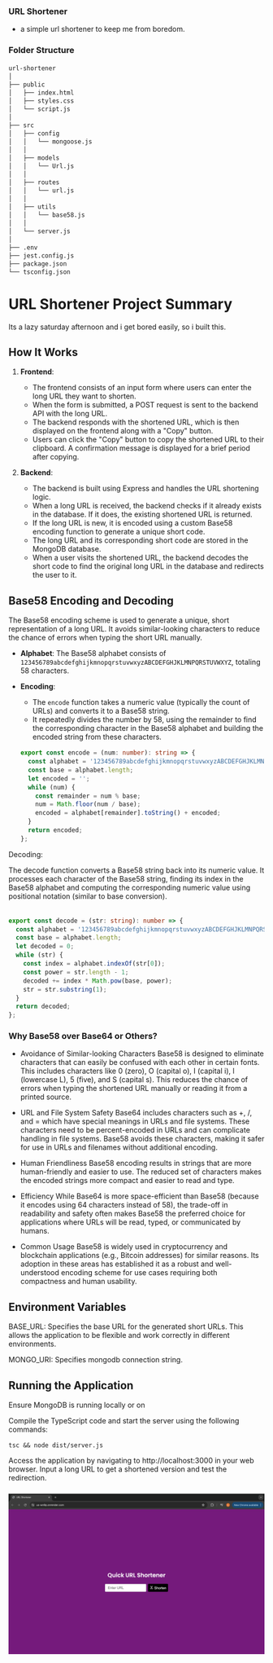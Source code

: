 ### URL Shortener
* a simple url shortener to keep me from boredom.

### Folder Structure
```
url-shortener
│
├── public
│   ├── index.html
│   ├── styles.css
│   └── script.js
│
├── src
│   ├── config
│   │   └── mongoose.js
│   │
│   ├── models
│   │   └── Url.js
│   │
│   ├── routes
│   │   └── url.js
│   │
│   ├── utils
│   │   └── base58.js
│   │
│   └── server.js
│
├── .env
├── jest.config.js
├── package.json
└── tsconfig.json

```
# URL Shortener Project Summary

Its a lazy saturday afternoon and i get bored easily, so i built this.

## How It Works

1. **Frontend**:
   - The frontend consists of an input form where users can enter the long URL they want to shorten.
   - When the form is submitted, a POST request is sent to the backend API with the long URL.
   - The backend responds with the shortened URL, which is then displayed on the frontend along with a "Copy" button.
   - Users can click the "Copy" button to copy the shortened URL to their clipboard. A confirmation message is displayed for a brief period after copying.

2. **Backend**:
   - The backend is built using Express and handles the URL shortening logic.
   - When a long URL is received, the backend checks if it already exists in the database. If it does, the existing shortened URL is returned.
   - If the long URL is new, it is encoded using a custom Base58 encoding function to generate a unique short code.
   - The long URL and its corresponding short code are stored in the MongoDB database.
   - When a user visits the shortened URL, the backend decodes the short code to find the original long URL in the database and redirects the user to it.

## Base58 Encoding and Decoding

The Base58 encoding scheme is used to generate a unique, short representation of a long URL. It avoids similar-looking characters to reduce the chance of errors when typing the short URL manually.

- **Alphabet**: The Base58 alphabet consists of `123456789abcdefghijkmnopqrstuvwxyzABCDEFGHJKLMNPQRSTUVWXYZ`, totaling 58 characters.
- **Encoding**:
  - The `encode` function takes a numeric value (typically the count of URLs) and converts it to a Base58 string.
  - It repeatedly divides the number by 58, using the remainder to find the corresponding character in the Base58 alphabet and building the encoded string from these characters.
  
  ```typescript
  export const encode = (num: number): string => {
    const alphabet = '123456789abcdefghijkmnopqrstuvwxyzABCDEFGHJKLMNPQRSTUVWXYZ';
    const base = alphabet.length;
    let encoded = '';
    while (num) {
      const remainder = num % base;
      num = Math.floor(num / base);
      encoded = alphabet[remainder].toString() + encoded;
    }
    return encoded;
  };

Decoding:

The decode function converts a Base58 string back into its numeric value.
It processes each character of the Base58 string, finding its index in the Base58 alphabet and computing the corresponding numeric value using positional notation (similar to base conversion).

```typescript

export const decode = (str: string): number => {
  const alphabet = '123456789abcdefghijkmnopqrstuvwxyzABCDEFGHJKLMNPQRSTUVWXYZ';
  const base = alphabet.length;
  let decoded = 0;
  while (str) {
    const index = alphabet.indexOf(str[0]);
    const power = str.length - 1;
    decoded += index * Math.pow(base, power);
    str = str.substring(1);
  }
  return decoded;
};

```
### Why Base58 over Base64 or Others?

* Avoidance of Similar-looking Characters
Base58 is designed to eliminate characters that can easily be confused with each other in certain fonts. This includes characters like 0 (zero), O (capital o), I (capital i), l (lowercase L), 5 (five), and S (capital s). This reduces the chance of errors when typing the shortened URL manually or reading it from a printed source.

* URL and File System Safety
Base64 includes characters such as +, /, and = which have special meanings in URLs and file systems. These characters need to be percent-encoded in URLs and can complicate handling in file systems. Base58 avoids these characters, making it safer for use in URLs and filenames without additional encoding.

* Human Friendliness
Base58 encoding results in strings that are more human-friendly and easier to use. The reduced set of characters makes the encoded strings more compact and easier to read and type.

* Efficiency
While Base64 is more space-efficient than Base58 (because it encodes using 64 characters instead of 58), the trade-off in readability and safety often makes Base58 the preferred choice for applications where URLs will be read, typed, or communicated by humans.

* Common Usage
Base58 is widely used in cryptocurrency and blockchain applications (e.g., Bitcoin addresses) for similar reasons. Its adoption in these areas has established it as a robust and well-understood encoding scheme for use cases requiring both compactness and human usability.

## Environment Variables

BASE_URL: Specifies the base URL for the generated short URLs. This allows the application to be flexible and work correctly in different environments.

MONGO_URI: Specifies mongodb connection string.

## Running the Application

Ensure MongoDB is running locally or on

Compile the TypeScript code and start the server using the following commands:

```client
tsc && node dist/server.js

```
Access the application by navigating to http://localhost:3000 in your web browser. Input a long URL to get a shortened version and test the redirection.


### ![URL Shortener Screenshot](./screenshot.png)
